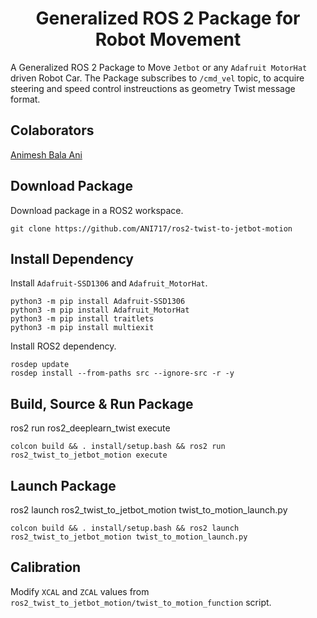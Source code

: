 <p align="center">
  <h1 align="center">Generalized ROS 2 Package for Robot Movement</h1>
</p>

A Generalized ROS 2 Package to Move `Jetbot` or any `Adafruit MotorHat` driven Robot Car. The Package subscribes to `/cmd_vel` topic, to acquire steering and speed control instreuctions as geometry Twist message format.

## Colaborators
[Animesh Bala Ani](https://www.linkedin.com/in/ani717/)

## Download Package
Download package in a ROS2 workspace.
```
git clone https://github.com/ANI717/ros2-twist-to-jetbot-motion
```

## Install Dependency
Install `Adafruit-SSD1306` and `Adafruit_MotorHat`.
```
python3 -m pip install Adafruit-SSD1306
python3 -m pip install Adafruit_MotorHat
python3 -m pip install traitlets
python3 -m pip install multiexit
```
Install ROS2 dependency.
```
rosdep update
rosdep install --from-paths src --ignore-src -r -y
```

## Build, Source & Run Package
ros2 run ros2_deeplearn_twist execute
```
colcon build && . install/setup.bash && ros2 run ros2_twist_to_jetbot_motion execute
```

## Launch Package
ros2 launch ros2_twist_to_jetbot_motion twist_to_motion_launch.py
```
colcon build && . install/setup.bash && ros2 launch ros2_twist_to_jetbot_motion twist_to_motion_launch.py
```

## Calibration
Modify `XCAL` and `ZCAL` values from `ros2_twist_to_jetbot_motion/twist_to_motion_function` script.
